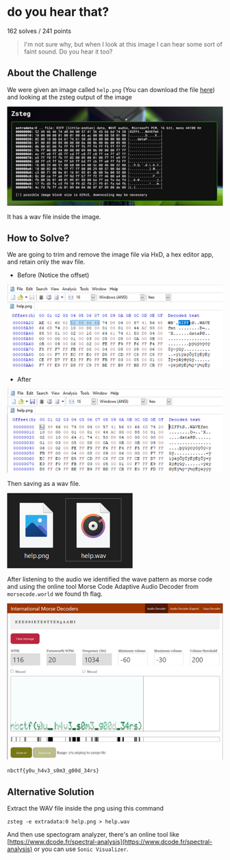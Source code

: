 # do you hear that?
162 solves / 241 points
> I'm not sure why, but when I look at this image I can hear some sort of faint sound. Do you hear it too?

## About the Challenge
We were given an image called `help.png` (You can download the file [here](help.png)) and looking at the zsteg output of the image

![1](images/image.png)

It has a wav file inside the image.

## How to Solve?

We are going to trim and remove the image file via HxD, a hex editor app, and retain only the wav file.

- Before (Notice the offset)

![2](images/image2.png)

- After

![3](images/image3.png)

Then saving as a wav file.

![4](images/image4.png)

After listening to the audio we identified the wave pattern as morse code and using the online tool Morse Code Adaptive Audio Decoder from `morsecode.world` we found th flag.

![5](images/image5.png)

```
nbctf{y0u_h4v3_s0m3_g00d_34rs}
```

## Alternative Solution
Extract the WAV file inside the png using this command
```
zsteg -e extradata:0 help.png > help.wav
```

And then use spectogram analyzer, there's an online tool like [https://www.dcode.fr/spectral-analysis](https://www.dcode.fr/spectral-analysis) or you can use `Sonic Visualizer`.
